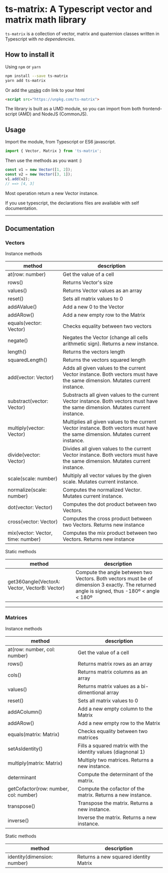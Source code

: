 # ts-matrix: A Typescript vector and matrix math library

`ts-matrix` is a collection of vector, matrix and quaternion classes written in Typescript with *no dependencies*.

## How to install it

Using `npm` or `yarn`

```bash
npm install --save ts-matrix
yarn add ts-matrix
```

Or add the [unpkg](https://unpkg.com/) cdn link to your html

```html
<script src="https://unpkg.com/ts-matrix">
```

The library is built as a UMD module, so you can import from both frontend-script (AMD) and NodeJS (CommonJS).

## Usage

Import the module, from Typescript or ES6 javascript.

```typescript
import { Vector, Matrix } from 'ts-matrix';
```

Then use the methods as you want :)

```typescript
const v1 = new Vector([1, 2]);
const v2 = new Vector([3, 1]);
v1.add(v2);
// ==> [4, 3]
```

Most operation return a new Vector instance.

If you use typescript, the declarations files are available with self documentation.

---------------------------------------------------------------------------------------

## Documentation

### Vectors

Instance methods

| method | description |
|--------|-------------|
| at(row: number) | Get the value of a cell |
| rows() | Returns Vector's size |
| values() | Returns Vector values as an array |
| reset()         | Sets all matrix values to 0 |
| addAValue()     | Add a new 0 to the Vector |
| addARow()       | Add a new empty row to the Matrix |
| equals(vector: Vector)          | Checks equality between two vectors |
| negate() | Negates the Vector (change all cells arithmetic sign). Returns a new instance. |
| length()        | Returns the vectors length |
| squaredLength()        | Returns the vectors squared length |
| add(vector: Vector)     | Adds all given values to the current Vector instance. Both vectors must have the same dimension. Mutates current instance. |
| substract(vector: Vector)     | Substracts all given values to the current Vector instance. Both vectors must have the same dimension. Mutates current instance. |
| multiply(vector: Vector)     | Multiplies all given values to the current Vector instance. Both vectors must have the same dimension. Mutates current instance. |
| divide(vector: Vector)     | Divides all given values to the current Vector instance. Both vectors must have the same dimension. Mutates current instance. |
| scale(scale: number)     | Multiply all vector values by the given scale. Mutates current instance. |
| normalize(scale: number)     | Computes the normalized Vector. Mutates current instance. |
| dot(vector: Vector)     | Computes the dot product between two Vectors. |
| cross(vector: Vector)     | Computes the cross product between two Vectors. Returns new instance |
| mix(vector: Vector, time: number)     | Computes the mix product between two Vectors. Returns new instance |

Static methods

| method | description |
|--------|-------------|
| get360angle(VectorA: Vector, VectorB: Vector) | Compute the angle between two Vectors. Both vectors must be of dimension 3 exactly. The returned angle is signed, thus -180º < angle < 180º |

---------------------------------------------------------------------------------------

### Matrices

Instance methods

| method | description |
|--------|-------------|
| at(row: number, col: number) | Get the value of a cell |
| rows() | Returns matrix rows as an array |
| cols() | Returns matrix columns as an array |
| values() | Returns matrix values as a bi-dimentional array |
| reset()         | Sets all matrix values to 0 |
| addAColumn()    | Add a new empty column to the Matrix |
| addARow()       | Add a new empty row to the Matrix |
| equals(matrix: Matrix)          | Checks equality between two matrices |
| setAsIdentity() | Fills a squared matrix with the identity values (diagnonal 1) |
| multiply(matrix: Matrix)        | Multiply two matrices. Returns a new instance. |
| determinant     | Compute the determinant of the matrix. |
| getCofactor(row: number, col: number)     | Compute the cofactor of the matrix. Returns a new instance. |
| transpose()       | Transpose the matrix. Returns a new instance. |
| inverse()         | Inverse the matrix. Returns a new instance. |

Static methods

| method | description |
|--------|-------------|
| identity(dimension: number) | Returns a new squared identity Matrix |